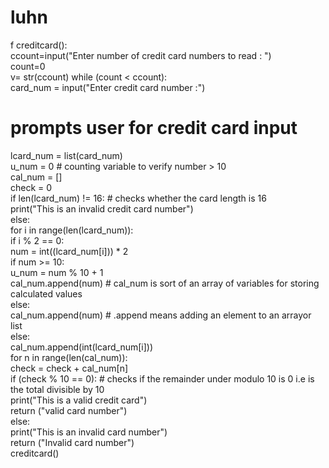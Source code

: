 # luhn
f creditcard():    
 ccount=input("Enter number of credit card numbers to read : ")     
count=0     
v= str(ccount)     while  (count < ccount):       
card_num = input("Enter credit card number :")  
# prompts user for credit card input      
lcard_num = list(card_num)      
u_num = 0  # counting variable to verify number > 10     
 cal_num = []     
 check = 0     
if len(lcard_num) != 16:  # checks whether the card length is 16        
 print("This is an invalid credit card number")       
 else:         
for i in range(len(lcard_num)):            
 if i % 2 == 0:                
 num = int((lcard_num[i])) * 2                
 if num >= 10:                     
u_num = num % 10 + 1                     
cal_num.append(num)  # cal_num is sort of an array of variables for storing calculated values                
 else:                      
cal_num.append(num)  # .append means adding an element to an arrayor list              
else:                  
cal_num.append(int(lcard_num[i]))     
 for n in range(len(cal_num)):        
 check = check + cal_num[n]          
if (check % 10 == 0):  # checks if the remainder under modulo 10 is 0 i.e is the total divisible by 10            
 print("This is a valid credit card")            
 return ("valid card number")        
 else:             
print("This is an invalid card number")            
 return ("Invalid card number")   
creditcard()
